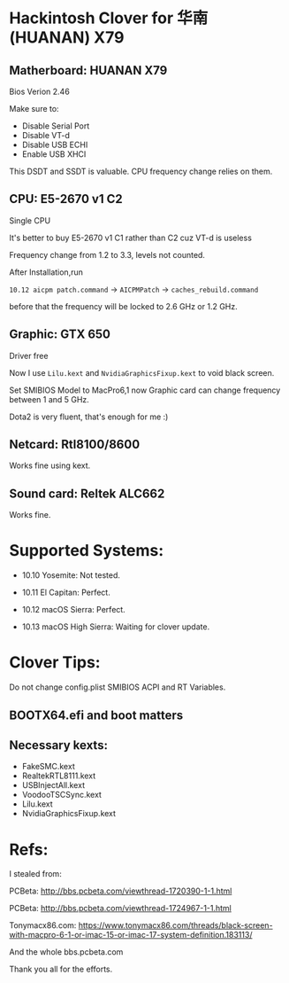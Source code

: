# Hackintosh Clover for 华南(HUANAN) X79

## Matherboard: HUANAN X79

Bios Verion 2.46

Make sure to:

- Disable Serial Port
- Disable VT-d
- Disable USB ECHI
- Enable USB XHCI

This DSDT and SSDT is valuable. CPU frequency change relies on them.

## CPU: E5-2670 v1 C2

Single CPU

It's better to buy E5-2670 v1 C1 rather than C2 cuz VT-d is useless

Frequency change from 1.2 to 3.3, levels not counted.

After Installation,run

```10.12 aicpm patch.command``` -> ```AICPMPatch``` -> ```caches_rebuild.command```

before that the frequency will be locked to 2.6 GHz or 1.2 GHz.

## Graphic: GTX 650

Driver free

Now I use ```Lilu.kext``` and ```NvidiaGraphicsFixup.kext``` to void black screen.

Set SMIBIOS Model to MacPro6,1 now Graphic card can change frequency between 1 and 5 GHz.

Dota2 is very fluent, that's enough for me :)

## Netcard: Rtl8100/8600

Works fine using kext.

## Sound card: Reltek ALC662

Works fine.

# Supported Systems:

- 10.10 Yosemite: Not tested.

- 10.11 El Capitan: Perfect.

- 10.12 macOS Sierra: Perfect.

- 10.13 macOS High Sierra: Waiting for clover update.

# Clover Tips:

Do not change config.plist SMIBIOS ACPI and RT Variables.

## BOOTX64.efi and boot matters

## Necessary kexts:

- FakeSMC.kext
- RealtekRTL8111.kext
- USBInjectAll.kext
- VoodooTSCSync.kext
- Lilu.kext
- NvidiaGraphicsFixup.kext

# Refs:

I stealed from:

PCBeta: http://bbs.pcbeta.com/viewthread-1720390-1-1.html

PCBeta: http://bbs.pcbeta.com/viewthread-1724967-1-1.html

Tonymacx86.com: https://www.tonymacx86.com/threads/black-screen-with-macpro-6-1-or-imac-15-or-imac-17-system-definition.183113/

And the whole bbs.pcbeta.com

Thank you all for the efforts.
